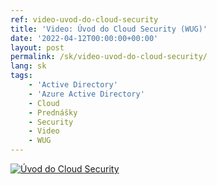 ```yaml
---
ref: video-uvod-do-cloud-security
title: 'Video: Úvod do Cloud Security (WUG)'
date: '2022-04-12T00:00:00+00:00'
layout: post
permalink: /sk/video-uvod-do-cloud-security/
lang: sk
tags:
    - 'Active Directory'
    - 'Azure Active Directory'
    - Cloud
    - Prednášky
    - Security
    - Video
    - WUG
---
```


[![Úvod do Cloud Security](https://wug.cz/online/akce/GetFile.ashx?PhotoID=3335&ThumbnailSizeName=detail)](https://wug.cz/zaznamy/748-Uvod-do-Cloud-Security)
